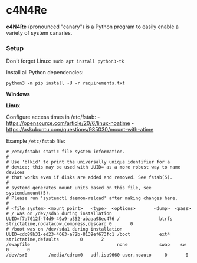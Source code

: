 # c4N4Re

**c4N4Re** (pronounced "canary") is a Python program to easily enable a variety of system canaries.

### Setup

Don't forget Linux: `sudo apt install python3-tk`

Install all Python dependencies:

```
python3 -m pip install -U -r requirements.txt 
```

**Windows**

**Linux**

Configure access times in /etc/fstab:
    - https://opensource.com/article/20/6/linux-noatime
    - https://askubuntu.com/questions/985030/mount-with-atime

Example `/etc/fstab` file:

```
# /etc/fstab: static file system information.
#
# Use 'blkid' to print the universally unique identifier for a
# device; this may be used with UUID= as a more robust way to name devices
# that works even if disks are added and removed. See fstab(5).
#
# systemd generates mount units based on this file, see systemd.mount(5).
# Please run 'systemctl daemon-reload' after making changes here.
#
# <file system> <mount point>   <type>  <options>       <dump>  <pass>
# / was on /dev/sda5 during installation
UUID=f7a7012f-74d9-49a9-a352-abaaa98ec476 /               btrfs   strictatime,nodatacow,compress,discard 0       0
# /boot was on /dev/sda1 during installation
UUID=cdc89b31-ed23-4663-a72b-8139ef673fc1 /boot           ext4    strictatime,defaults        0       2
/swapfile                                 none            swap    sw              0       0
/dev/sr0        /media/cdrom0   udf,iso9660 user,noauto     0       0
```
